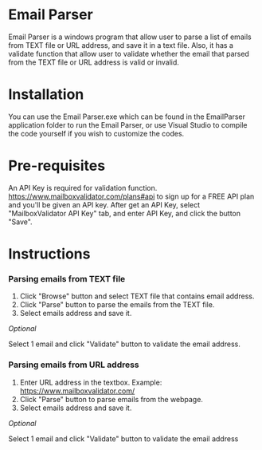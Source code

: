 Email Parser
=============
Email Parser is a windows program that allow user to parse a list of emails from TEXT file or URL address, 
and save it in a text file.
Also, it has a validate function that allow user to validate whether the email that parsed from the TEXT file
or URL address is valid or invalid.

Installation
============
You can use the Email Parser.exe which can be found in the EmailParser application folder to run the Email Parser, or use Visual Studio to compile the code yourself if you wish to customize the codes.

Pre-requisites 
===============
An API Key is required for validation function.
https://www.mailboxvalidator.com/plans#api to sign up for a FREE API plan and you'll be given an API key.
After get an API Key, select "MailboxValidator API Key" tab, and enter API Key, and click the button "Save".

Instructions
============
### Parsing emails from TEXT file
1. Click "Browse" button and select TEXT file that contains email address.
2. Click "Parse" button to parse the emails from the TEXT file.
3. Select emails address and save it.

*Optional*

Select 1 email and click "Validate" button to validate the email address.

### Parsing emails from URL address
1. Enter URL address in the textbox. Example: https://www.mailboxvalidator.com/
2. Click "Parse" button to parse emails from the webpage.
3. Select emails address and save it.

*Optional*

Select 1 email and click "Validate" button to validate the email address


